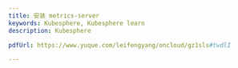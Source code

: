 ```yaml
---
title: 安装 metrics-server
keywords: Kubesphere, Kubesphere learn
description: Kubesphere

pdfUrl: https://www.yuque.com/leifengyang/oncloud/gz1sls#twdlI

---
```


